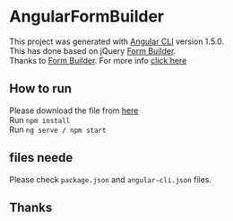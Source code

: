 # AngularFormBuilder

This project was generated with [Angular CLI](https://github.com/angular/angular-cli) version 1.5.0.  
This has done based on jQuery [Form Builder](https://github.com/kevinchappell/formBuilder).  
Thanks to [Form Builder](https://github.com/kevinchappell/formBuilder). For more info [click here](http://formbuilder.readthedocs.io/en/latest/)

## How to run

Please download the file from [here](https://github.com/mostafizur044/angular-formBuilder.git)  
Run `npm install`  
Run `ng serve / npm start`

## files neede
Please check `package.json` and `angular-cli.json` files. 

## Thanks


